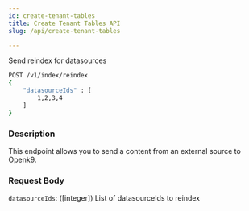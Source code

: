 ```yaml
---
id: create-tenant-tables
title: Create Tenant Tables API
slug: /api/create-tenant-tables

---
```


Send reindex for datasources

```bash
POST /v1/index/reindex
{
	"datasourceIds" : [
		1,2,3,4
	]
}
```

### Description

This endpoint allows you to send a content from an external source to Openk9.

### Request Body

`datasourceIds`: ([integer]) List of datasourceIds to reindex
